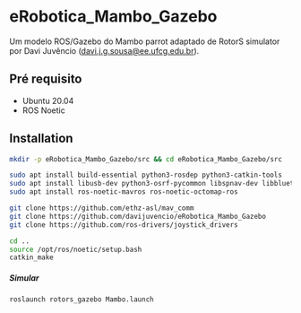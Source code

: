 # eRobotica_Mambo_Gazebo
Um modelo ROS/Gazebo do Mambo parrot adaptado de RotorS simulator por Davi Juvêncio (davi.j.g.sousa@ee.ufcg.edu.br).

## Pré requisito
- Ubuntu 20.04
- ROS Noetic 
## Installation

```bash
mkdir -p eRobotica_Mambo_Gazebo/src && cd eRobotica_Mambo_Gazebo/src

sudo apt install build-essential python3-rosdep python3-catkin-tools
sudo apt install libusb-dev python3-osrf-pycommon libspnav-dev libbluetooth-dev libcwiid-dev libgoogle-glog-dev
sudo apt install ros-noetic-mavros ros-noetic-octomap-ros 

git clone https://github.com/ethz-asl/mav_comm
git clone https://github.com/davijuvencio/eRobotica_Mambo_Gazebo
git clone https://github.com/ros-drivers/joystick_drivers

cd ..
source /opt/ros/noetic/setup.bash
catkin_make
```

##### Simular
```bash
roslaunch rotors_gazebo Mambo.launch
```
